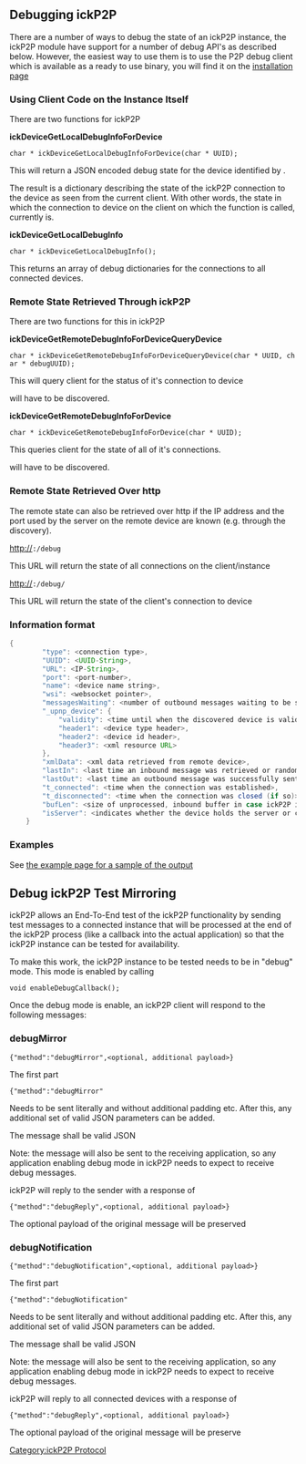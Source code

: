 ## Debugging ickP2P

There are a number of ways to debug the state of an ickP2P instance, the
ickP2P module have support for a number of debug API's as described
below. However, the easiest way to use them is to use the P2P debug
client which is available as a ready to use binary, you will find it on
the [installation
page](:Category:Installation#P2P_debug_client "wikilink")

### Using Client Code on the Instance Itself

There are two functions for ickP2P

**ickDeviceGetLocalDebugInfoForDevice**

`char * ickDeviceGetLocalDebugInfoForDevice(char * UUID);`

This will return a JSON encoded debug state for the device identified by
<UUID>.

The result is a dictionary describing the state of the ickP2P connection
to the device <UUID> as seen from the current client. With other words,
the state in which the connection to device <UUID> on the client on
which the function is called, currently is.

**ickDeviceGetLocalDebugInfo**

`char * ickDeviceGetLocalDebugInfo();`

This returns an array of debug dictionaries for the connections to all
connected devices.

### Remote State Retrieved Through ickP2P

There are two functions for this in ickP2P

**ickDeviceGetRemoteDebugInfoForDeviceQueryDevice**

`char * ickDeviceGetRemoteDebugInfoForDeviceQueryDevice(char * UUID, char * debugUUID);`

This will query client <UUID> for the status of it's connection to
device <debugUUID>

<UUID> will have to be discovered.

**ickDeviceGetRemoteDebugInfoForDevice**

`char * ickDeviceGetRemoteDebugInfoForDevice(char * UUID);`

This queries client <UUID> for the state of all of it's connections.

<UUID> will have to be discovered.

### Remote State Retrieved Over http

The remote state can also be retrieved over http if the IP address and
the port used by the server on the remote device are known (e.g. through
the discovery).

<http://><ip>`:`<port>`/debug`

This URL will return the state of all connections on the client/instance

<http://><ip>`:`<port>`/debug/`<UUID>

This URL will return the state of the client's connection to device
<UUID>

### Information format

``` java
{
        "type": <connection type>,
        "UUID": <UUID-String>,
        "URL": <IP-String>,
        "port": <port-number>,
        "name": <device name string>,
        "wsi": <websocket pointer>,
        "messagesWaiting": <number of outbound messages waiting to be sent>,
        "_upnp_device": {
            "validity": <time until when the discovered device is valid>,
            "header1": <device type header>,
            "header2": <device id header>,
            "header3": <xml resource URL>
        },
        "xmlData": <xml data retrieved from remote device>,
        "lastIn": <last time an inbound message was retrieved or random value>,
        "lastOut": <last time an outbound message was successfully sent>,
        "t_connected": <time when the connection was established>,
        "t_disconnected": <time when the connection was closed (if so)>,
        "bufLen": <size of unprocessed, inbound buffer in case ickP2P is waiting for a part of a bigger message>,
        "isServer": <indicates whether the device holds the server or client side of the libwebsocket connection>
    }
```

### Examples

See [the example page for a sample of the
output](../ickP2P_Protocol/Debugging/Examples "wikilink")

## Debug ickP2P Test Mirroring

ickP2P allows an End-To-End test of the ickP2P functionality by sending
test messages to a connected instance that will be processed at the end
of the ickP2P process (like a callback into the actual application) so
that the ickP2P instance can be tested for availability.

To make this work, the ickP2P instance to be tested needs to be in
"debug" mode. This mode is enabled by calling

`void enableDebugCallback();`

Once the debug mode is enable, an ickP2P client will respond to the
following messages:

### debugMirror

`{"method":"debugMirror",<optional, additional payload>}`

The first part

`{"method":"debugMirror"`

Needs to be sent literally and without additional padding etc. After
this, any additional set of valid JSON parameters can be added.

The message shall be valid JSON

Note: the message will also be sent to the receiving application, so any
application enabling debug mode in ickP2P needs to expect to receive
debug messages.

ickP2P will reply to the sender with a response of

`{"method":"debugReply",<optional, additional payload>}`

The optional payload of the original message will be preserved

### debugNotification

`{"method":"debugNotification",<optional, additional payload>}`

The first part

`{"method":"debugNotification"`

Needs to be sent literally and without additional padding etc. After
this, any additional set of valid JSON parameters can be added.

The message shall be valid JSON

Note: the message will also be sent to the receiving application, so any
application enabling debug mode in ickP2P needs to expect to receive
debug messages.

ickP2P will reply to all connected devices with a response of

`{"method":"debugReply",<optional, additional payload>}`

The optional payload of the original message will be preserve

[Category:ickP2P Protocol](Category:ickP2P_Protocol "wikilink")
